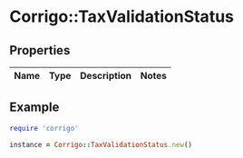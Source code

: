# Corrigo::TaxValidationStatus

## Properties

| Name | Type | Description | Notes |
| ---- | ---- | ----------- | ----- |

## Example

```ruby
require 'corrigo'

instance = Corrigo::TaxValidationStatus.new()
```

